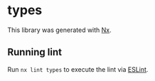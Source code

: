 # types

This library was generated with [Nx](https://nx.dev).

## Running lint

Run `nx lint types` to execute the lint via [ESLint](https://eslint.org/).
